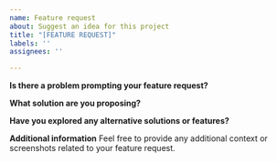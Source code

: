 ```yaml
---
name: Feature request
about: Suggest an idea for this project
title: "[FEATURE REQUEST]"
labels: ''
assignees: ''

---
```


**Is there a problem prompting your feature request?**

**What solution are you proposing?**

**Have you explored any alternative solutions or features?**

**Additional information**
Feel free to provide any additional context or screenshots related to your feature request.
